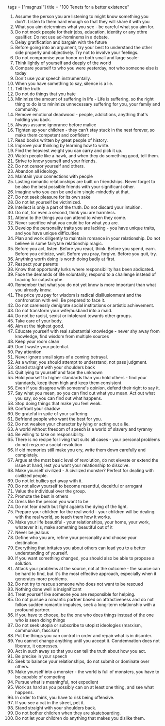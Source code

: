 tags = ["magnusi"]
title = "100 Tenets for a better existence"

1. Assume the person you are listening to might know something you don't. Listen to them hard enough so that they will share it with you
0. What you aim determines what you see - be careful what you aim for.
0. Do not mock people for their jobs, education, identity or any othre qualifier. Do not use ad-hominems in a debate.
0. Delay gratification and bargain with the future
0. Before going into an argument, try your best to understand the other side properly and objectively. Try not to involve your feelings.
0. Do not compromise your honor on both small and large scale-
0. Think lightly of yourself and deeply of the world
0. Compare yourself to who you were yesterday, not who someone else is today
0. Don't use your speech instrumentally.
0. When you have something to say, silence is a lie.
0. Tell the truth
0. Do not do things that you hate
0. Minimize the amount of suffering in life - Life is suffering, so the right thing to do is to minimize unnecessary suffering for you, your family and community.
0. Remove emotional deadwood - people, addictions, anything that's holding you back.
0. Always assume ignorance before malice
0. Tighten up your children - they can't stay stuck in the nest forever, so make them competent and confident
0. Read books written by great people of history.
0. Improve your thinking by learning how to write.
0. Find the heaviest weight you can carry and pick it up.
0. Watch people like a hawk, and when they do something good, tell them.
0. Strive to know yourself and your friends.
0. Do not censor yourself and others.
0. Abandon all ideology.
0. Maintain your connections with people
0. Lasting romantic relationships are built on friendships. Never forget to be also the best possible friends with your significant other.
0. Imagine who you can be and aim single-mindedly at that.
0. Do not seek pleasure for its own sake
0. Do not let yourself be victimized.
0. Intellect is only a part of the truth. Do not discard your intuition.
0. Do not, for even a second, think you are harmless.
0. Attend to the things you can attend to when they come.
0. Never sacrifice what you could be for what you are.
0. Develop the personality traits you are lacking - you have unique traits, and you have unique difficulties
0. Plan and work diligently to maintain romance in your relationship. Do not believe in some fairytale relationship magic.
0. Before you act, listen. Before you react, think. Before you spend, earn. Before you criticize, wait. Before you pray, forgive. Before you quit, try.
0. Anything worth doing is worth doing badly at first.
0. Respect your parents
0. Know that opportunity lurks where responsibility has been abdicated.
0. Face the demands of life voluntarily, respond to a challenge instead of bracing for catastrophe.
0. Remember that what you do not yet know is more important than what you already know.
0. The price you pay for wisdom is radical disillusionment and the confronation with evil. Be prepared to face it.
0. Do not carelessly denigrate social institutions or artistic achievement.
0. Do not transform your wife/husband into a maid.
0. Do not be racist, sexist or intolerant towards other groups.
0. Take care of your body.
0. Aim at the highest good.
0. Educate yourself with real substantial knowledge - never shy away from knowledge, find wisdom from multiple sources
0. Keep your room clean
0. Don't waste your potential.
0. Pay attention
0. Never ignore small signs of a coming betrayal.
0. As a writer, you should attempt to understand, not pass judgment.
0. Stand straight with your shoulders back
0. Quit lying to yourself and face the unknown
0. Hold yourself to higher standards than you hold others - find your standards, keep them high and keep them consistent
0. Even if you disagree with someone's opinion, defend their right to say it.
0. Say what you mean, so you can find out what you mean. Act out what you say, so you can find out what happens.
0. Stop doing things that make you feel weak.
0. Confront your shadow
0. Be grateful in spite of your suffering
0. Befriend people who want the best for you.
0. Do not weaken your character by lying or acting out a lie.
0. A world without freedom of speech is a world of slavery and tyranny
0. Be willing to take on responsibility.
0. There is no recipe for living that suits all cases - your personal problems do not reqzure a social revolution
0. If old memories still make you cry, write them down carefully and completely.
0. Argue at the most basic level of revolution, do not elevate or extend the issue at hand, lest you want your relationship to dissolve.
0. Make yourself civilized - A civilized monster? Perfect for dealing with civilized people.
0. Do not let bullies get away with it.
0. Do not allow yourself to become resentful, deceitful or arrogant
0. Value the individual over the group.
0. Promote the best in others
0. Dress like the person you want to be
0. Do not fear death but fight againts the dying of the light.
0. Prepare your children for the real world - your children will be dealing with the real world, so teach them how it works.
0. Make your life beautiful - your relationships, your home, your work, whatever it is, make something beautiful out of it
0. Never be jealous
0. Define who you are, refine your personality and choose your destination.
0. Everything that irritates you about others can lead you to a better understanding of yourself.
0. If you want something changed, you should also be able to propose a solution.
0. Attack your problems at the source, not at the outcome - the source can be hard to find, but it's the most effective approach, especially when it generates more problems.
0. Do not try to rescue someone who does not want to be rescued
0. Nothing done well is insignificant
0. Treat yourself like someone you are responsible for helping.
0. Do not pursue a romantic partner based on attractiveness and do not follow sudden romantic impulses, seek a long-term relationship with a profound partner.
0. If you have to choose, be the one who does things instead of the one who is seen doing things
0. Do not seek utopia or subscribe to utopist ideologies (marxism, communism, fascism)
0. Put the things you can control in order and repair what is in disorder.
0. You cannot change anything until you accept it. Condemnation does not liberate, it oppresses.
0. Act in such away so that you can tell the truth about how you act.
0. Be precise in your speech
0. Seek to balance your relationships, do not submit or dominate over others.
0. Make yourself into a monster - the world is full of monsters, you have to be capable of competing
0. Pursue what is meaningful, not expedient
0. Work as hard as you possibly can on at least one thing, and see what happens.
0. In order to think, you have to risk being offensive.
0. If you see a cat in the street, pet it.
0. Stand straight with your shoulders back.
0. Do not bother children when they are skateboarding.
0. Do not let your children do anything that makes you dislike them.

